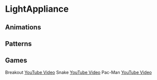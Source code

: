 LightAppliance
==============

Animations
----------

Patterns
--------

Games
-----

Breakout [YouTube Video](https://www.youtube.com/watch?v=j8szcxkgTSU)
Snake [YouTube Video](https://www.youtube.com/watch?v=G5TUtR3zWg4)
Pac-Man [YouTube Video](https://www.youtube.com/watch?v=IsELg2BigL4)
